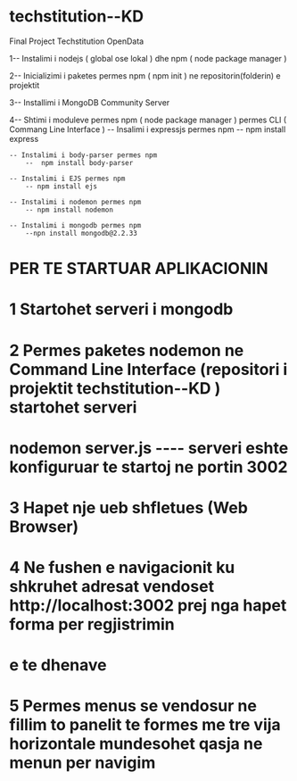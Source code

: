 # techstitution--KD
Final Project Techstitution OpenData

1-- Instalimi i nodejs ( global ose lokal ) dhe npm ( node package manager )

2-- Inicializimi i paketes permes npm ( npm init ) ne repositorin(folderin) e projektit

3-- Installimi i MongoDB Community Server

4-- Shtimi i moduleve permes npm ( node package manager )  permes CLI ( Commang Line Interface )
	-- Insalimi i expressjs permes npm
		--  npm install express

	-- Instalimi i body-parser permes npm
		-- 	npm install body-parser

	-- Instalimi i EJS permes npm
		-- npm install ejs

	-- Instalimi i nodemon permes npm
		-- npm install nodemon

	-- Instalimi i mongodb permes npm
		--npn install mongodb@2.2.33

# PER TE STARTUAR APLIKACIONIN
# 1  Startohet serveri i mongodb

# 2  Permes paketes nodemon ne Command Line Interface (repositori i projektit techstitution--KD ) startohet serveri
#     nodemon server.js ---- serveri eshte konfiguruar te startoj ne portin 3002

# 3  Hapet nje ueb shfletues (Web Browser)

# 4  Ne  fushen e navigacionit ku shkruhet adresat vendoset http://localhost:3002 prej nga hapet forma per regjistrimin
#		 e te dhenave

# 5  Permes menus se vendosur ne fillim to panelit te formes me tre vija horizontale mundesohet qasja ne menun per navigim 
